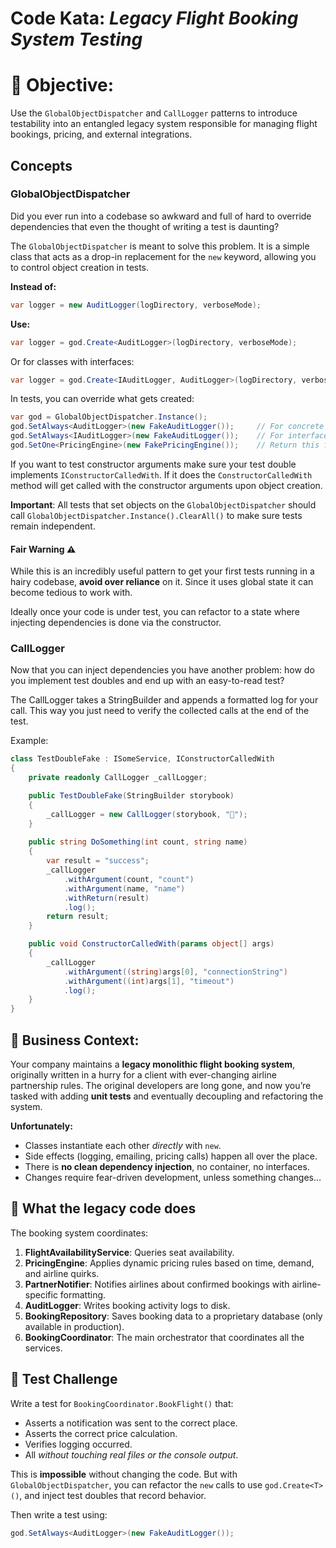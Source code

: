
# Code Kata: *Legacy Flight Booking System Testing*

# 🎯 Objective:

Use the `GlobalObjectDispatcher` and `CallLogger` patterns to introduce testability into an entangled legacy system responsible for managing flight bookings, pricing, and external integrations.

## Concepts

### GlobalObjectDispatcher

Did you ever run into a codebase so awkward and full of hard to override dependencies that even the thought of writing a test is daunting? 

The `GlobalObjectDispatcher` is meant to solve this problem. It is a simple class that acts as a drop-in replacement for the `new` keyword, allowing you to control object creation in tests.

**Instead of:**
```csharp
var logger = new AuditLogger(logDirectory, verboseMode);
```

**Use:**
```csharp
var logger = god.Create<AuditLogger>(logDirectory, verboseMode);
```

Or for classes with interfaces:
```csharp
var logger = god.Create<IAuditLogger, AuditLogger>(logDirectory, verboseMode);
```

In tests, you can override what gets created:
```csharp
var god = GlobalObjectDispatcher.Instance();
god.SetAlways<AuditLogger>(new FakeAuditLogger());     // For concrete types
god.SetAlways<IAuditLogger>(new FakeAuditLogger());    // For interface types  
god.SetOne<PricingEngine>(new FakePricingEngine());    // Return this fake once, then normal creation
```

If you want to test constructor arguments make sure your test double implements `IConstructorCalledWith`. If it does the `ConstructorCalledWith` method will get called with the constructor arguments upon object creation.

**Important**: All tests that set objects on the `GlobalObjectDispatcher` should call `GlobalObjectDispatcher.Instance().ClearAll()` to make sure tests remain independent.

#### Fair Warning ⚠️

While this is an incredibly useful pattern to get your first tests running in a hairy codebase, **avoid over reliance** on it. Since it uses global state it can become tedious to work with. 

Ideally once your code is under test, you can refactor to a state where injecting dependencies is done via the constructor. 

### CallLogger

Now that you can inject dependencies you have another problem: how do you implement test doubles and end up with an easy-to-read test?

The CallLogger takes a StringBuilder and appends a formatted log for your call. This way you just need to verify the collected calls at the end of the test.

Example:
```csharp
class TestDoubleFake : ISomeService, IConstructorCalledWith
{
    private readonly CallLogger _callLogger;

    public TestDoubleFake(StringBuilder storybook)
    {
        _callLogger = new CallLogger(storybook, "📝");
    }
    
    public string DoSomething(int count, string name)
    {
        var result = "success";
        _callLogger
            .withArgument(count, "count")
            .withArgument(name, "name")
            .withReturn(result)
            .log();
        return result;
    }

    public void ConstructorCalledWith(params object[] args)
    {
        _callLogger
            .withArgument((string)args[0], "connectionString")
            .withArgument((int)args[1], "timeout")
            .log();
    }
}
```

## 💼 Business Context:

Your company maintains a **legacy monolithic flight booking system**, originally written in a hurry for a client with ever-changing airline partnership rules. The original developers are long gone, and now you’re tasked with adding **unit tests** and eventually decoupling and refactoring the system.

**Unfortunately:**

* Classes instantiate each other *directly* with `new`.
* Side effects (logging, emailing, pricing calls) happen all over the place.
* There is **no clean dependency injection**, no container, no interfaces.
* Changes require fear-driven development, unless something changes…

## 🔧 What the legacy code does

The booking system coordinates:

1. **FlightAvailabilityService**: Queries seat availability.
2. **PricingEngine**: Applies dynamic pricing rules based on time, demand, and airline quirks.
3. **PartnerNotifier**: Notifies airlines about confirmed bookings with airline-specific formatting.
4. **AuditLogger**: Writes booking activity logs to disk.
5. **BookingRepository**: Saves booking data to a proprietary database (only available in production).
6. **BookingCoordinator**: The main orchestrator that coordinates all the services.

## 🧪 Test Challenge

Write a test for `BookingCoordinator.BookFlight()` that:

* Asserts a notification was sent to the correct place.
* Asserts the correct price calculation.
* Verifies logging occurred.
* All *without touching real files or the console output*.

This is **impossible** without changing the code. But with `GlobalObjectDispatcher`, you can refactor the `new` calls to use `god.Create<T>()`, and inject test doubles that record behavior.

Then write a test using:

```csharp
god.SetAlways<AuditLogger>(new FakeAuditLogger());
```

